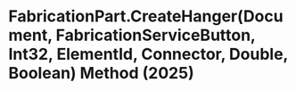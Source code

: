 # FabricationPart.CreateHanger(Document, FabricationServiceButton, Int32, ElementId, Connector, Double, Boolean) Method (2025)

﻿